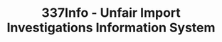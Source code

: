 ---
bigquery: https://console.cloud.google.com/bigquery?p=patents-public-data&d=usitc_investigations&page=dataset&project=sheets-management-319211
citation: US International Trade Commission 337Info Unfair Import Investigations Information
  System
contributors: US International Trade Comission
cost: None
description: US International Trade Commission 337Info Unfair Import Investigations
  Information System contains data on investigations done under Section 337. Section
  337 declares the infringement of certain statutory intellectual property rights
  and other forms of unfair competition in import trade to be unlawful practices.
  Most Section 337 investigations involve allegations of patent or registered trademark
  infringement.
documentation: FAQ and tutorial available on the site
last_edit: Mon, 04 Apr 2022 19:10:40 GMT
location: https://pubapps2.usitc.gov/337external/
maintained_by: US International Trade Comission
schema_fields: '[''internalRemand'', ''respondent'', ''reportingRequirements'', ''ouiiAttorney'',
  ''title'', ''htsNumbers'', ''finalIdOnViolationDue'', ''investigationNo'', ''publication_number'',
  ''actualStartDateEvidHear'', ''currentActiveALJ'', ''scheduledEndDateEvidHear'',
  ''teoIdIssueDate'', ''finalDetViolation'', ''startDateMarkmanHearing'', ''teoReliefGranted'',
  ''ouiiParticipation'', ''docketNo'', ''aljAssigned'', ''invUnfairAct'', ''endDateMarkmanHearing'',
  ''currentStatus'', ''issueDateOtherNonFinal'', ''teoProceedingInvolved'', ''dateOfPublicationFrNotice'',
  ''lastUpdated'', ''id'', ''actualEndDateEvidHear'', ''copyrightNumbers'', ''dateCreated'',
  ''trademarkNumbers'', ''investigationType'', ''cafcAppeals'', ''markmanHearing'',
  ''patentNumber'', ''finalDetNoViolation'', ''scheduledStartDateEvidHear'', ''patentNumbers'',
  ''gcAttorney'', ''dateComplaintFiled'', ''targetDate'', ''complainant'', ''investigationTermDate'',
  ''teoIdDueDate'', ''finalIdOnViolationIssue'']'
shortname: unfair_import_investigations
tags:
- import
- legal
- trade
timeframe: 2008-2021 (prior to 2008 downloadable as a JSON file)
title: 337Info - Unfair Import Investigations Information System
uuid: 2721f5ec-e599-4890-9265-9706719fc71e
---